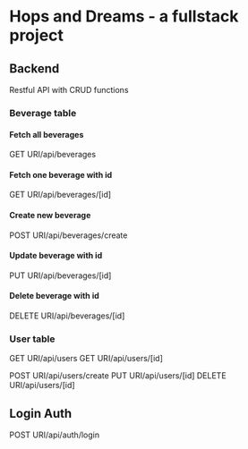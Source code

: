 # Hops and Dreams - a fullstack project


## Backend
Restful API with CRUD functions

### Beverage table
#### Fetch all beverages
GET URI/api/beverages
#### Fetch one beverage with id
GET URI/api/beverages/[id]
#### Create new beverage
POST URI/api/beverages/create
#### Update beverage with id
PUT URI/api/beverages/[id]
#### Delete beverage with id
DELETE URI/api/beverages/[id]

### User table
GET URI/api/users
GET URI/api/users/[id]

POST URI/api/users/create
PUT URI/api/users/[id]
DELETE URI/api/users/[id]

## Login Auth

POST URI/api/auth/login
